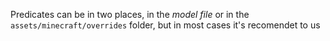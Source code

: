 Predicates can be in two places, in the *model file* or in the `assets/minecraft/overrides` folder, but in most cases it's recomendet to us